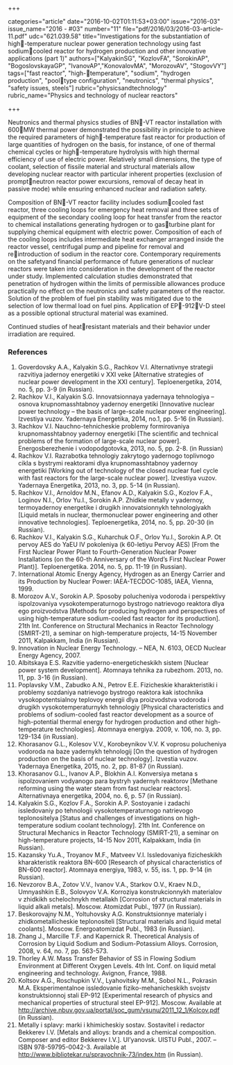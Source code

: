+++

categories="article"
date="2016-10-02T01:11:53+03:00"
issue="2016-03"
issue_name="2016 - #03"
number="11"
file="pdf/2016/03/2016-03-article-11.pdf"
udc="621.039.58"
title="Investigations for the substantiation of high-temperature nuclear power generation technology using fast sodiumcooled reactor for hydrogen production and other innovative applications (part 1)"
authors=["KalyakinSG", "KozlovFA", "SorokinAP", "BogoslovskayaGP", "IvanovAP","KonovalovMA", "MorozovAV", "StogovVY"]
tags=["fast reactor", "high-temperature", "sodium", "hydrogen production", "pooltype configuration", "neutronics", "thermal physics", "safety issues, steels"]
rubric="physicsandtechnology"
rubric_name="Physics and technology of nuclear reactors"

+++

Neutronics and thermal physics studies of BN-VT reactor installation with 600MW thermal power demonstrated the possibility in principle to achieve the required parameters of high-temperature fast reactor for production of large quantities of hydrogen on the basis, for instance, of one of thermal chemical cycles or high-temperature hydrolysis with high thermal efficiency of use of electric power. 
Relatively small dimensions, the type of coolant, selection of fissile material and structural materials allow developing nuclear reactor with particular inherent properties (exclusion of promptneutron reactor power excursions, removal of decay heat in passive mode) while ensuring enhanced nuclear and radiation safety.

Composition of BN-VT reactor facility includes sodiumcooled fast reactor, three cooling loops for emergency heat removal and three sets of equipment of the secondary cooling loop for heat transfer from the reactor to chemical installations generating hydrogen or to gasturbine plant for supplying chemical equipment with electric power.
Composition of each of the cooling loops includes intermediate heat exchanger arranged inside the reactor vessel, centrifugal pump and pipeline for removal and reintroduction of sodium in the reactor core. 
Contemporary requirements on the safetyand financial performance of future generations of nuclear reactors were taken into consideration in the development of the reactor under study. 
Implemented calculation studies demonstrated that penetration of hydrogen within the limits of permissible allowances produce practically no effect on the neutronics and safety parameters of the reactor. 
Solution of the problem of fuel pin stability was mitigated due to the selection of low thermal load on fuel pins. 
Application of EP-912V-D steel as a possible optional structural material was examined.

Continued studies of heatresistant materials and their behavior under irradiation are required.

### References

1. Goverdovsky A.A., Kalyakin S.G., Rachkov V.I. Alternativnye strategii razvitiyа jаdernoy еnergetiki v XXI veke [Alternative strategies of nuclear power development in the XXI century]. Teploenergetika, 2014, no. 5, pp. 3-9 (in Russian).
2. Rachkov V.I., Kalyakin S.G. Innovatsionnaya yadernaya tehnologiya – osnova krupnomasshtabnoy yadernoy energetiki [Innovative nuclear power technology – the basis of large-scale nuclear power engineering]. Izvestiya vuzov. Yadernaya Energetika, 2014, no.1, pp. 5-16 (in Russian).
3. Rachkov V.I. Nauchno-tehnicheskie problemy formirovaniyа krupnomasshtabnoy yаdernoy еnergetiki [The scientific and technical problems of the formation of large-scale nuclear power]. Energosberezhenie i vodopodgotovka, 2013, no. 5, pp. 2-8. (in Russian)
4. Rachkov V.I. Razrabotka tehnologiy zakrytogo yadernogo toplivnogo cikla s bystrymi reaktorami dlya krupnomasshtabnoy yadernoy energetiki [Working out of technology of the closed nuclear fuel cycle with fast reactors for the large-scale nuclear power]. Izvestiya vuzov. Yadernaya Energetika, 2013, no. 3, pp. 5-14 (in Russian).
5. Rachkov V.I., Arnoldov M.N., Efanov A.D., Kalyakin S.G., Kozlov F.A., Loginov N.I., Orlov Yu.I., Sorokin A.P. Zhidkie metally v yadernoy, termoyadernoy energetike i drugikh innovatsionnykh tehnologiyakh [Liquid metals in nuclear, thermonuclear power engineering and other innovative technologies]. Teploenergetika, 2014, no. 5, pp. 20-30 (in Russian).
6. Rachkov V.I., Kalyakin S.G., Kuharchuk O.F., Orlov Yu.I., Sorokin A.P. Ot pervoy AES do YaEU IV pokoleniya (k 60-letiyu Pervoy AES) [From the First Nuclear Power Plant to Fourth-Generation Nuclear Power Installations (on the 60-th Anniversary of the Word’s First Nuclear Power Plant)]. Teploenergetika. 2014, no. 5, pp. 11-19 (in Russian).
7. International Atomic Energy Agency, Hydrogen as an Energy Carrier and its Production by Nuclear Power: IAEA-TECDOC-1085, IAEA, Vienna, 1999.
8. Morozov A.V., Sorokin A.P. Sposoby polucheniyа vodoroda i perspektivy ispolzovaniyа vysokotemperaturnogo bystrogo natrievogo reaktora dlyа ego proizvodstva [Methods for producing hydrogen and perspectives of using high-temperature sodium-cooled fast reactor for its production]. 21th Int. Conference on Structural Mechanics in Reactor Technology (SMIRT-21), a seminar on high-temperature projects, 14-15 November 2011, Kalpakkam, India (in Russian).
9. Innovation in Nuclear Energy Technology. – NEA, N. 6103, OECD Nuclear Energy Agency, 2007.
10. Albitskaya E.S. Razvitie yaderno-energeticheskikh sistem [Nuclear power system development]. Atomnaya tehnika za rubezhom. 2013, no. 11, pp. 3-16 (in Russian).
11. Poplavsky V.M., Zabudko A.N., Petrov E.E. Fizicheskie kharakteristiki i problemy sozdaniya natrievogo bystrogo reaktora kak istochnika vysokopotentsialnoy teplovoy energii dlya proizvodstva vodoroda i drugikh vysokotemperaturnykh tehnologiy [Physical characteristics and problems of sodium-cooled fast reactor development as a source of high-potential thermal energy for hydrogen production and other high-temperature technologies]. Atomnaya energiya. 2009, v. 106, no. 3, pp. 129-134 (in Russian).
12. Khorasanov G.L., Kolesov V.V., Korobeynikov V.V. K voprosu polucheniya vodoroda na baze yadernykh tehnologij [On the question of hydrogen production on the basis of nuclear technology]. Izvestia vuzov. Yadernaya Energetika, 2015, no. 2, pp. 81-87 (in Russian).
13. Khorasanov G.L., Ivanov A.P., Blokhin A.I. Konversiya metana s ispolzovaniem vodyanogo para bystryh yadernyh reaktorov [Methane reforming using the water steam from fast nuclear reactors]. Alternativnaya energetika, 2004, no. 6, p. 57 (in Russian).
14. Kalyakin S.G., Kozlov F.A., Sorokin A.P. Sostoyаnie i zadachi issledovaniy po tehnologii vysokotemperaturnogo natrievogo teplonositelyа [Status and challenges of investigations on high-temperature sodium coolant technology]. 21th Int. Conference on Structural Mechanics in Reactor Technology (SMIRT-21), a seminar on high-temperature projects, 14-15 Nov 2011, Kalpakkam, India (in Russian).
15. Kazansky Yu.A., Troyanov M.F., Matveev V.I. Issledovaniya fizicheskikh kharakteristik reaktora BN-600 [Research of physical characteristics of BN-600 reactor]. Atomnaya energiya, 1983, v. 55, iss. 1, pp. 9-14 (in Russian).
16. Nevzorov B.A., Zotov V.V., Ivanov V.A., Starkov O.V., Kraev N.D., Umnyashkin E.B., Solovyov V.A. Korroziyа konstrukcionnykh materialov v zhidkikh schelochnykh metallakh [Corrosion of structural materials in liquid alkali metals]. Moscow. Atomizdat Publ., 1977 (in Russian).
17. Beskorovajny N.M., Yoltuhovsky A.G. Konstruktsionnye materialy i zhidkometallicheskie teplonositeli [Structural materials and liquid metal coolants]. Moscow. Energoatomizdat Publ., 1983 (in Russian).
18. Zhang J., Marcille T.F. and Kapernick R. Theoretical Analysis of Corrosion by Liquid Sodium and Sodium-Potassium Alloys. Corrosion, 2008, v. 64, no. 7, pp. 563-573.
19. Thorley A.W. Mass Transfer Behavior of SS in Flowing Sodium Environment at Different Oxygen Levels. 4th Int. Conf. on liquid metal engineering and technology. Avignon, France, 1988.
20. Koltsov A.G., Roschupkin V.V., Lyahovitsky M.М., Sobol N.L., Pokrasin M.A. Eksperimentalnoe issledovanie fiziko-mehanicheskikh svojstv konstruktsionnoj stali EP-912 [Experimental research of physics and mechanical properties of structural steel EP-912]. Moscow. Available at http://archive.nbuv.gov.ua/portal/soc_gum/vsunu/2011_12_1/Kolcov.pdf (in Russian).
21. Metally i splavy: marki i khimicheskiy sostav. Sostavitel i redactor Bekkerev I.V. [Metals and alloys: brands and a chemical composition. Composer and editor Bekkerev I.V.]. Ul’yanovsk. UlSTU Publ., 2007. – ISBN 978-59795-0042-3. Available at http://www.bibliotekar.ru/spravochnik-73/index.htm (in Russian).